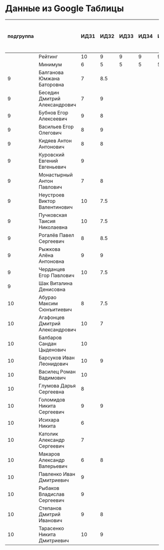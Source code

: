# Данные из Google Таблицы

| подгруппа |  | ИДЗ1 | ИДЗ2 | ИДЗ3 | ИДЗ4 | ИДЗ5 | ИДЗ | КР 1 | КР 2 | Коллоквиум | 21.09 | 28.09 | 07.10 | 12.10 | 19.10 | 26.10 | 02.11 | 09.11 | 16.11 | 23.11 | 30.11 | 07.12 | 14.12 | 21.12 | Доп. баллы (работа на паре) | Посещения | Конспект | Сумма баллов | Итоговая оценка |
| --- | --- | --- | --- | --- | --- | --- | --- | --- | --- | --- | --- | --- | --- | --- | --- | --- | --- | --- | --- | --- | --- | --- | --- | --- | --- | --- | --- | --- | --- |
|  | Рейтинг | 10 | 9 | 9 | 9 | 9 | 46 | 8 | 8 | 15 |  |  |  |  |  |  |  |  |  |  |  |  |  |  | 9 | 9 | 5 |  |  |
|  | Минимум | 6 | 5 | 5 | 5 | 5 | 26 | 6 | 6 | 10 |  |  |  |  |  |  |  |  |  |  |  |  |  |  | 4 | 6 | 3 |  |  |
| 9 | Балганова Юмжана Баторовна | 7 | 8.5 |  |  |  | 15.5 |  |  |  | 1 | 2 | 1 | 2 | 1 | 2 |  |  |  |  |  |  |  |  | 0.3 | 3 |  | 27.8 |  |
| 9 | Беседин Дмитрий Александрович | 7 | 9 |  |  |  | 16 |  |  |  | 1 | 2 | 0 | 2 | 1 | 2 |  |  |  |  |  |  |  |  |  | 2.67 |  | 26.67 |  |
| 9 | Бубнов Егор Алексеевич | 9 | 8 |  |  |  | 17 |  |  |  | 1 | 2 | 1 | 2 | 1 | 2 |  |  |  |  |  |  |  |  |  | 3 |  | 29 |  |
| 9 | Васильев Егор Олегович | 8 | 9 |  |  |  | 17 |  |  |  | 1 | 2 | 1 | 2 | 1 | 2 |  |  |  |  |  |  |  |  | 0.3 | 3 |  | 29.3 |  |
| 9 | Кидяев Антон Антонович | 8 | 8 |  |  |  | 16 |  |  |  | 1 | 2 | 1 | 2 | 1 | 2 |  |  |  |  |  |  |  |  |  | 3 |  | 28 |  |
| 9 | Куровский Евгений Евгеньевич | 9 |  |  |  |  | 9 |  |  |  | 1 | 2 | 1 | 2 | 1 | 2 |  |  |  |  |  |  |  |  |  | 3 |  | 21 |  |
| 9 | Монастырный Антон Павлович | 7 | 8 |  |  |  | 15 |  |  |  | 1 | 2 | 1 | 2 | 1 | 2 |  |  |  |  |  |  |  |  | 2.3 | 3 |  | 29.3 |  |
| 9 | Неустроев Виктор Валентинович | 10 | 7.5 |  |  |  | 17.5 |  |  |  | 1 | 2 | 1 | 2 | 1 | 2 |  |  |  |  |  |  |  |  | 0.3 | 3 |  | 29.8 |  |
| 9 | Пучковская Таисия Николаевна | 10 | 7.5 |  |  |  | 17.5 |  |  |  | 1 | 2 | 1 | 2 | 1 | 2 |  |  |  |  |  |  |  |  | 0.3 | 3 |  | 29.8 |  |
| 9 | Рогалёв Павел Сергеевич | 8 | 8.5 |  |  |  | 16.5 |  |  |  | 1 | 2 | 1 | 2 | 1 | 2 |  |  |  |  |  |  |  |  |  | 3 |  | 28.5 |  |
| 9 | Рыжкова Алёна Антоновна | 9 | 9 |  |  |  | 18 |  |  |  | 1 | 2 | 1 | 2 | 1 | 2 |  |  |  |  |  |  |  |  | 0.3 | 3 |  | 30.3 |  |
| 9 | Черданцев Егор Павлович | 10 | 7.5 |  |  |  | 17.5 |  |  |  | 1 | 2 | 1 | 2 | 1 | 2 |  |  |  |  |  |  |  |  | 0.3 | 3 |  | 29.8 |  |
| 9 | Шак Виталина Денисовна |  |  |  |  |  | 0 |  |  |  | 0 | 0 | 0 | 0 | 0 | 0 |  |  |  |  |  |  |  |  |  | 0 |  | 0 |  |
| 10 | Абурао Максим Сюнъитиевич | 8 | 7.5 |  |  |  | 15.5 |  |  |  | 2 | 1 | 2 | 1 | 2 |  |  |  |  |  |  |  |  |  |  | 2.67 |  | 26.17 |  |
| 10 | Агафонцев Дмитрий Александрович | 10 | 7 |  |  |  | 17 |  |  |  | 2 | 1 | 2 | 1 | 2 |  |  |  |  |  |  |  |  |  |  | 2.67 |  | 27.67 |  |
| 10 | Балбаров Сандан Цыденович | 10 |  |  |  |  | 10 |  |  |  | 2 | 1 | 2 | 1 | 0 |  |  |  |  |  |  |  |  |  | 0.3 | 2 |  | 18.3 |  |
| 10 | Барсуков Иван Леонидович | 10 | 9 |  |  |  | 19 |  |  |  | 2 | 1 | 2 | 1 | 2 |  |  |  |  |  |  |  |  |  | 1.3 | 2.67 |  | 30.97 |  |
| 10 | Василец Роман Вадимович | 10 |  |  |  |  | 10 |  |  |  | 2 | 1 | 2 | 1 | 2 |  |  |  |  |  |  |  |  |  |  | 2.67 |  | 20.67 |  |
| 10 | Глумова Дарья Сергеевна | 8 |  |  |  |  | 8 |  |  |  | 2 | 1 | 2 | 1 | 2 |  |  |  |  |  |  |  |  |  |  | 2.67 |  | 18.67 |  |
| 10 | Голомидов Никита Сергеевич | 9 | 9 |  |  |  | 18 |  |  |  | 2 | 1 | 2 | 1 | 2 |  |  |  |  |  |  |  |  |  |  | 2.67 |  | 28.67 |  |
| 10 | Исихара Никита | 6 |  |  |  |  | 6 |  |  |  | 2 | 1 | 2 | 1 | 2 |  |  |  |  |  |  |  |  |  | 0.3 | 2.67 |  | 16.97 |  |
| 10 | Католик Александр Сергеевич | 7 |  |  |  |  | 7 |  |  |  | 2 | 1 | 2 | 1 | 2 |  |  |  |  |  |  |  |  |  |  | 2.67 |  | 17.67 |  |
| 10 | Макаров Александр Валерьевич | 6 | 8 |  |  |  | 14 |  |  |  | 2 | 1 | 2 | 1 | 2 |  |  |  |  |  |  |  |  |  | 0.3 | 2.67 |  | 24.97 |  |
| 10 | Павленко Иван Дмитриевич | 9 |  |  |  |  | 9 |  |  |  | 2 | 1 | 2 | 1 | 2 |  |  |  |  |  |  |  |  |  |  | 2.67 |  | 19.67 |  |
| 10 | Рыбаков Владислав Сергеевич | 9 |  |  |  |  | 9 |  |  |  | 2 | 1 | 2 | 1 | 2 |  |  |  |  |  |  |  |  |  |  | 2.67 |  | 19.67 |  |
| 10 | Степанов Дмитрий Иванович | 9 | 8 |  |  |  | 17 |  |  |  | 2 | 1 | 2 | 1 | 2 |  |  |  |  |  |  |  |  |  | 1.2 | 2.67 |  | 28.869999999999997 |  |
| 10 | Тарасенко Никита Дмитриевич | 10 | 9 |  |  |  | 19 |  |  |  | 2 | 1 | 2 | 1 | 1 | 2 |  |  |  |  |  |  |  |  | 0.3 | 3 |  | 31.3 |  |
